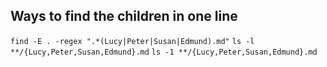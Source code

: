 ## Ways to find the children in one line

`find -E . -regex ".*(Lucy|Peter|Susan|Edmund).md"`
`ls -l **/{Lucy,Peter,Susan,Edmund}.md`
`ls -1 **/{Lucy,Peter,Susan,Edmund}.md`
